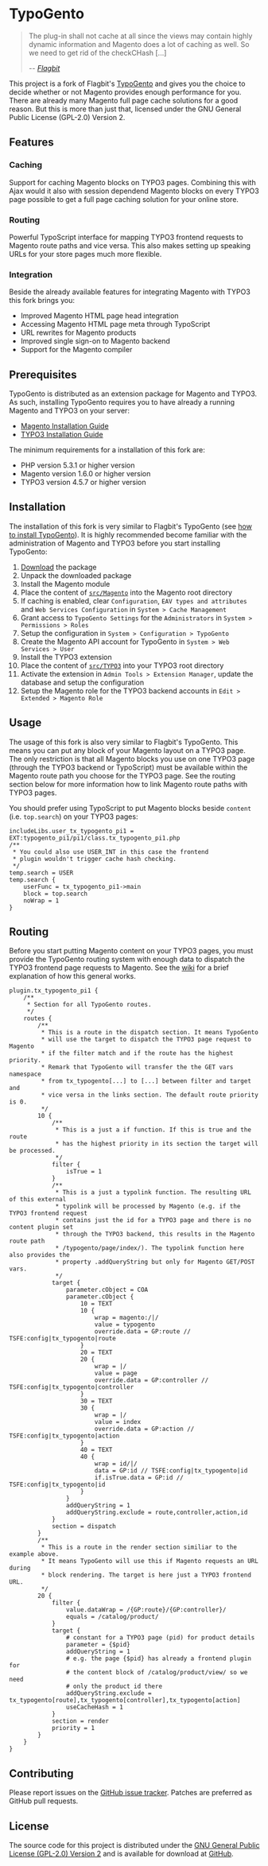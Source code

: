 # TypoGento

> The plug-in shall not cache at all since the views may contain highly dynamic information 
> and Magento does a lot of caching as well. So we need to get rid of the checkCHash [...]
> 
>  -- <cite>[Flagbit](https://github.com/Flagbit/TypoGento/issues/1#issuecomment-705602)</cite>

This project is a fork of Flagbit's [TypoGento](http://www.typogento.com/) and gives you the choice 
to decide whether or not Magento provides enough performance for you. There are already many Magento 
full page cache solutions for a good reason. But this is more than just that, licensed under the GNU 
General Public License (GPL-2.0) Version 2.

## Features

### Caching  
Support for caching Magento blocks on TYPO3 pages. Combining this with Ajax would it also with 
session dependend Magento blocks on every TYPO3 page possible to get a full page caching solution 
for your online store.
### Routing  
Powerful TypoScript interface for mapping TYPO3 frontend requests to Magento route paths and vice 
versa. This also makes setting up speaking URLs for your store pages much more flexible.
### Integration  
Beside the already available features for integrating Magento with TYPO3 this fork brings you:

* Improved Magento HTML page head integration
* Accessing Magento HTML page meta through TypoScript
* URL rewrites for Magento products
* Improved single sign-on to Magento backend
* Support for the Magento compiler

## Prerequisites

TypoGento is distributed as an extension package for Magento and TYPO3. As such, installing TypoGento 
requires you to have already a running Magento and TYPO3 on your server:

* [Magento Installation Guide](http://www.magentocommerce.com/wiki/1_-_installation_and_configuration/magento_installation_guide)
* [TYPO3 Installation Guide](http://typo3.org/documentation/document-library/installation/doc_guide_install/current/)

The minimum requirements for a installation of this fork are:

* PHP version 5.3.1 or higher version
* Magento version 1.6.0 or higher version
* TYPO3 version 4.5.7 or higher version

## Installation

The installation of this fork is very similar to Flagbit's TypoGento (see [how to install TypoGento](http://www.typogento.com/documentation/how-to-install-typogento.html)). 
It is highly recommended become familiar with the administration of Magento and TYPO3 before you start 
installing TypoGento:

1. [Download](https://github.com/witrin/TypoGento/zipball/develop) the package
2. Unpack the downloaded package
3. Install the Magento module
 1. Place the content of [`src/Magento`](https://github.com/witrin/TypoGento/tree/develop/src/Magento) into the Magento root directory
 2. If caching is enabled, clear `Configuration`, `EAV types and attributes` and `Web Services Configuration` in `System > Cache Management`
 3. Grant access to `TypoGento Settings` for the `Administrators` in `System > Permissions > Roles` 
 4. Setup the configuration in `System > Configuration > TypoGento`
 5. Create the Magento API account for TypoGento in `System > Web Services > User`
4. Install the TYPO3 extension
 1. Place the content of [`src/TYPO3`](https://github.com/witrin/TypoGento/tree/develop/src/TYPO3) into your TYPO3 root directory
 2. Activate the extension in `Admin Tools > Extension Manager`, update the database and setup the configuration
 3. Setup the Magento role for the TYPO3 backend accounts in `Edit > Extended > Magento Role`

## Usage

The usage of this fork is also very similar to Flagbit's TypoGento. This means you can put any block of 
your Magento layout on a TYPO3 page. The only restriction is that all Magento blocks you use on one TYPO3 
page (through the TYPO3 backend or TypoScript) must be available within the Magento route path you choose 
for the TYPO3 page. See the routing section below for more information how to link Magento route paths with 
TYPO3 pages.

You should prefer using TypoScript to put Magento blocks beside `content` (i.e. `top.search`) on your TYPO3 pages:

	includeLibs.user_tx_typogento_pi1 = EXT:typogento_pi1/pi1/class.tx_typogento_pi1.php
	/**
	 * You could also use USER_INT in this case the frontend 
	 * plugin wouldn't trigger cache hash checking.
	 */
	temp.search = USER
	temp.search {
		userFunc = tx_typogento_pi1->main
		block = top.search
		noWrap = 1
	}

## Routing

Before you start putting Magento content on your TYPO3 pages, you must provide the TypoGento routing system 
with enough data to dispatch the TYPO3 frontend page requests to Magento. See the [wiki](https://github.com/witrin/TypoGento/wiki/Overview#wiki-routing) for a brief 
explanation of how this general works.

	plugin.tx_typogento_pi1 {
		/** 
		 * Section for all TypoGento routes.
		 */
		routes {
			/** 
			 * This is a route in the dispatch section. It means TypoGento 
			 * will use the target to dispatch the TYPO3 page request to Magento 
			 * if the filter match and if the route has the highest priority.
			 * Remark that TypoGento will transfer the the GET vars namespace 
			 * from tx_typogento[...] to [...] between filter and target and 
			 * vice versa in the links section. The default route priority is 0.
			 */
			10 {
				/** 
				 * This is a just a if function. If this is true and the route 
				 * has the highest priority in its section the target will be processed.
				 */
				filter {
					isTrue = 1
				}
				/** 
				 * This is a just a typolink function. The resulting URL of this external 
				 * typolink will be processed by Magento (e.g. if the TYPO3 frontend request
				 * contains just the id for a TYPO3 page and there is no content plugin set 
				 * through the TYPO3 backend, this results in the Magento route path 
				 * /typogento/page/index/). The typolink function here also provides the 
				 * property .addQueryString but only for Magento GET/POST vars.
				 */
				target {
					parameter.cObject = COA
					parameter.cObject {
						10 = TEXT
						10 {
							wrap = magento:/|/
							value = typogento
							override.data = GP:route // TSFE:config|tx_typogento|route
						}
						20 = TEXT
						20 {
							wrap = |/
							value = page
							override.data = GP:controller // TSFE:config|tx_typogento|controller
						}
						30 = TEXT
						30 {
							wrap = |/
							value = index
							override.data = GP:action // TSFE:config|tx_typogento|action
						}
						40 = TEXT
						40 {
							wrap = id/|/
							data = GP:id // TSFE:config|tx_typogento|id
							if.isTrue.data = GP:id // TSFE:config|tx_typogento|id
						}
					}
					addQueryString = 1
					addQueryString.exclude = route,controller,action,id
				}
				section = dispatch
			}
			/** 
			 * This is a route in the render section similiar to the example above. 
			 * It means TypoGento will use this if Magento requests an URL during 
			 * block rendering. The target is here just a TYPO3 frontend URL.
			 */
			20 {
				filter {
					value.dataWrap = /{GP:route}/{GP:controller}/
					equals = /catalog/product/
				}
				target {
					# constant for a TYPO3 page (pid) for product details
					parameter = {$pid} 
					addQueryString = 1
					# e.g. the page {$pid} has already a frontend plugin for 
					# the content block of /catalog/product/view/ so we need
					# only the product id there
					addQueryString.exclude = tx_typogento[route],tx_typogento[controller],tx_typogento[action]
					useCacheHash = 1
				}
				section = render
				priority = 1
			}
		}
	}

## Contributing

Please report issues on the [GitHub issue tracker](https://github.com/witrin/TypoGento/issues). Patches are 
preferred as GitHub pull requests.

## License

The source code for this project is distributed under the [GNU General Public License (GPL-2.0)
Version 2](http://opensource.org/licenses/gpl-2.0.php) and is available for download at [GitHub](https://github.com/witrin/TypoGento/).